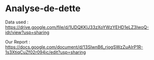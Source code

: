 # Analyse-de-dette

Data used : https://drive.google.com/file/d/1UDQKKlJ33zXoYWzYEHD1eLZ3lwoQ-idr/view?usp=sharing

Our Report : https://docs.google.com/document/d/13SlwnB6_rjogSWzZuAIrP1R-1s3XtiqCuZf02r094ic/edit?usp=sharing
